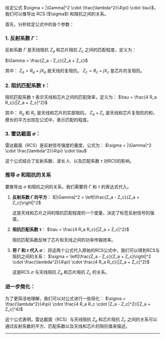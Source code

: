 给定公式
$\sigma = |\Gamma|^2 \cdot \frac{\lambda^2}{4\pi} \cdot \tau\$，我们可以推导出 RCS ($\sigma$) 和阻抗之间的关系。

首先，分析给定公式中的各个参数：

### 1. **反射系数 $\Gamma$**：
反射系数 $\Gamma$ 是天线阻抗 $Z_a$ 和芯片阻抗 $Z_c$ 之间的匹配程度，定义为：

$\Gamma = \frac{Z_a - Z_c}{Z_a + Z_c}$

其中：
$Z_a = R_a + jX_a$ 是天线的复阻抗。
$Z_c = R_c + jX_c$ 是芯片的复阻抗。



### 2. **阻抗匹配系数 $\tau$**：
阻抗匹配系数 $\tau$ 表示天线和芯片之间的匹配效率，定义为：
$\tau = \frac{4 R_a R_c}{|Z_a + Z_c|^2}$

其中：
$R_a$ 和 $R_c$ 是天线和芯片的实部阻抗。
$Z_a + Z_c$ 是天线和芯片复阻抗的和，模长的平方出现在公式中，表示匹配的程度。

### 3. **雷达截面 $\sigma$**：
雷达截面（RCS）是反射信号强度的量度，公式为：
$\sigma = |\Gamma|^2 \cdot \frac{\lambda^2}{4\pi} \cdot \tau$

这个公式结合了反射系数、波长 $\lambda$、以及匹配系数 $\tau$ 对RCS的影响。

### 推导 $\sigma$ 和阻抗的关系
要推导出 $\sigma$ 和阻抗之间的关系，我们需要将 $\Gamma$ 和 $\tau$ 的表达式代入。

1. **反射系数 $\Gamma$ 的平方**：
   $|\Gamma|^2 = \left|\frac{Z_a - Z_c}{Z_a + Z_c}\right|^2$
   
   这是天线和芯片之间的阻抗匹配程度的一个度量，决定了标签反射信号的强度。

2. **阻抗匹配系数 $\tau$**：
   $\tau = \frac{4 R_a R_c}{|Z_a + Z_c|^2}$
   
   阻抗匹配系数反映了芯片和天线之间的功率传输效率。

3. **将 $\Gamma$ 和 $\tau$ 代入 $\sigma$**：
   将这两个公式代入原始的RCS公式中，我们可以得到RCS与阻抗之间的关系：
   $\sigma = \left|\frac{Z_a - Z_c}{Z_a + Z_c}\right|^2 \cdot \frac{\lambda^2}{4\pi} \cdot \frac{4 R_a R_c}{|Z_a + Z_c|^2}$
   

   这是RCS $\sigma$ 与天线阻抗 $Z_a$ 和芯片阻抗 $Z_c$ 的关系。

### 进一步简化：
为了更简洁地理解，我们可以对公式进行一些简化：
$\sigma = \frac{\lambda^2}{4\pi} \cdot \frac{4 R_a R_c \cdot |Z_a - Z_c|^2}{|Z_a + Z_c|^4}$


这个公式表明，雷达截面（RCS）与天线阻抗 $Z_a$ 和芯片阻抗 $Z_c$ 之间的关系可以通过反射系数的平方、匹配系数以及天线和芯片的阻抗值来描述。

---

